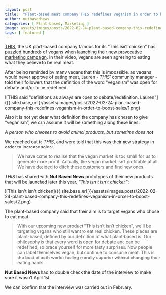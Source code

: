 ```yaml
---
layout: post
title:  "Plant-based meat company THIS redefines veganism in order to boost sales"
author: nutbasednews
categories: [ Plant-based, Marketing ]
image: assets/images/posts/2022-02-24-plant-based-company-this-redefines-veganism-in-order-to-boost-sales/0.png
tags: [ featured ]
---
```


[THIS](https://this.co), the UK plant-based company famous for its “This isn’t chicken” has puzzled hundreds of vegans when launching their [new provocative marketing campaign](https://www.instagram.com/p/CaRxhjHq7G9/). In their video, vegans are seen agreeing to eating what they believe to be real meat.

After being reminded by many vegans that this is impossible, as vegans would never approve of eating meat, Lauren - _THIS_’ community manager - told their followers that the definition of the word “veganism” was open for debate and/or to be redefined.

![THIS said "definitions as always are open to debate/redefinition. Lauren"]({{ site.base_url }}/assets/images/posts/2022-02-24-plant-based-company-this-redefines-veganism-in-order-to-boost-sales/1.png)

Also it is not yet clear what definition the company has chosen to give “veganism”, we can assume it will be something along these lines:

_A person who chooses to avoid animal products, but sometime does not_

We reached out to _THIS_, and were told that this was their new strategy in order to increase sales:

> We have come to realise that the vegan market is too small for us to generate more profit. Actually, the vegan market isn’t profitable at all. We have decided to ditch these customers and find new ones.

_THIS_ has shared with **Nut Based News** prototypes of their new products that will be launched later this year, _"This isn't isn't chicken"_:

![This isn't isn't chicken]({{ site.base_url }}/assets/images/posts/2022-02-24-plant-based-company-this-redefines-veganism-in-order-to-boost-sales/2.png)

The plant-based company said that their aim is to target vegans who chose to eat meat.

> With our upcoming new product "This isn’t isn’t chicken", we'll be targeting vegans who still want to eat real chicken. These pieces are plant-based, defined by our definition of what plant-based is.
> Our philosophy is that every word is open for debate and can be redefined, so brace yourself for more tasty surprises.
> Now people can label themselves vegan, but continue to consume meat. This is the best of both world: feeling morally superior without changing their eating habits.

**Nut Based News** had to double check the date of the interview to make sure it wasn’t April 1st.

We can confirm that the interview was carried out in February.
